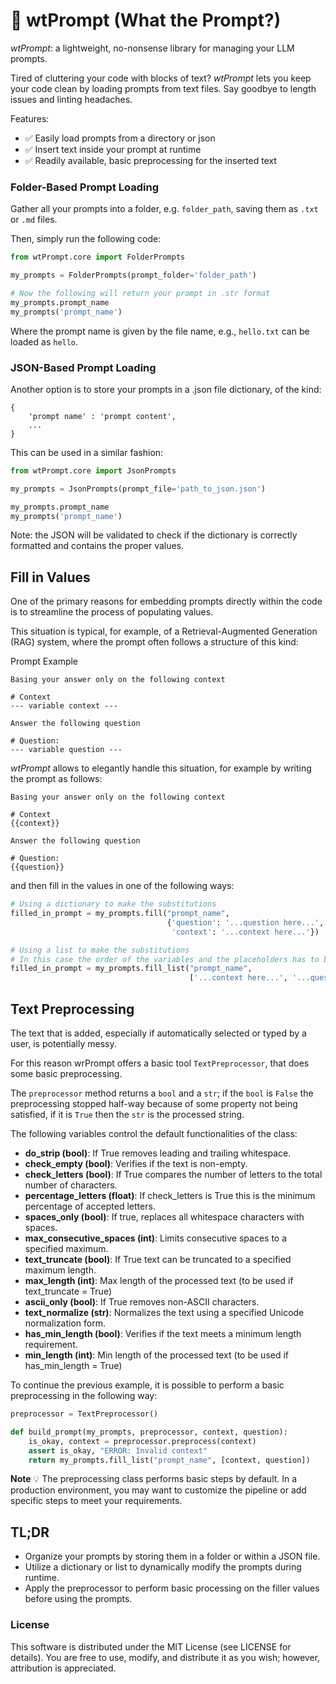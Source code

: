 # 🤌 wtPrompt (What the Prompt?)

*wtPrompt*: a lightweight, no-nonsense library for managing your LLM prompts.

Tired of cluttering your code with blocks of text? *wtPrompt* lets you keep your code clean by loading prompts from text files. Say goodbye to length issues and linting headaches.

Features:

- ✅ Easily load prompts from a directory or json
- ✅ Insert text inside your prompt at runtime
- ✅ Readily available, basic preprocessing for the inserted text

### Folder-Based Prompt Loading

Gather all your prompts into a folder, e.g. `folder_path`, saving them as `.txt` or `.md` files.

Then, simply run the following code:
 
```python   
from wtPrompt.core import FolderPrompts

my_prompts = FolderPrompts(prompt_folder='folder_path')

# Now the following will return your prompt in .str format
my_prompts.prompt_name
my_prompts('prompt_name')
```

Where the prompt name is given by the file name, e.g., `hello.txt` can be loaded as `hello`.

### JSON-Based Prompt Loading

Another option is to store your prompts in a .json file dictionary, of the kind:

    {
        'prompt name' : 'prompt content',
        ...
    }

This can be used in a similar fashion:

```python
from wtPrompt.core import JsonPrompts

my_prompts = JsonPrompts(prompt_file='path_to_json.json')

my_prompts.prompt_name
my_prompts('prompt_name')
```

Note: the JSON will be validated to check if the dictionary is correctly formatted and contains
the proper values.

## Fill in Values

One of the primary reasons for embedding prompts directly within the code
is to streamline the process of populating values.

This situation is typical, for example, of a Retrieval-Augmented Generation (RAG) system,
where the prompt often follows a structure of this kind:
    
<div class="code-title">Prompt Example</div>

```
Basing your answer only on the following context

# Context
--- variable context ---

Answer the following question

# Question:
--- variable question ---
```

*wtPrompt* allows to elegantly handle this situation,
for example by writing the prompt as follows:

```
Basing your answer only on the following context

# Context
{{context}}

Answer the following question

# Question:
{{question}}
```

and then fill in the values in one of the following ways:

```python
# Using a dictionary to make the substitutions
filled_in_prompt = my_prompts.fill("prompt_name",
                                   {'question': '...question here...',
                                    'context': '...context here...'})

# Using a list to make the substitutions
# In this case the order of the variables and the placeholders has to be the same
filled_in_prompt = my_prompts.fill_list("prompt_name",
                                        ['...context here...', '...question here...'])
```

## Text Preprocessing

The text that is added, especially if automatically selected or typed by a user, is potentially
messy.

For this reason wrPrompt offers a basic tool `TextPreprocessor`, that does some basic preprocessing.

The `preprocessor` method returns a `bool` and a `str`; if the `bool` is `False`
the preprocessing stopped half-way because of some property not being satisfied, if it is
`True` then the `str` is the processed string.

The following  variables control the default functionalities of the class:


- **do_strip (bool)**: If True removes leading and trailing whitespace.
- **check_empty (bool)**: Verifies if the text is non-empty.
- **check_letters (bool)**: If True compares the number of letters to the total number of characters.
- **percentage_letters (float)**: If check_letters is True this is the minimum percentage of accepted letters.
- **spaces_only (bool)**: If true, replaces all whitespace characters with spaces.
- **max_consecutive_spaces (int)**: Limits consecutive spaces to a specified maximum.
- **text_truncate (bool)**: If True text can be truncated to a specified maximum length.
- **max_length (int)**: Max length of the processed text (to be used if text_truncate = True)
- **ascii_only (bool)**: If True removes non-ASCII characters.
- **text_normalize (str)**: Normalizes the text using a specified Unicode normalization form.
- **has_min_length (bool)**: Verifies if the text meets a minimum length requirement.
- **min_length (int)**: Min length of the processed text (to be used if has_min_length = True)

To continue the previous example, it is possible to perform a basic preprocessing in the following way:

```python
preprocessor = TextPreprocessor()

def build_prompt(my_prompts, preprocessor, context, question):
    is_okay, context = preprocessor.preprocess(context)
    assert is_okay, "ERROR: Invalid context"
    return my_prompts.fill_list("prompt_name", [context, question])
```


**Note** 💡 The preprocessing class performs basic steps by default. In a production environment, you may want to customize the pipeline or add specific steps to meet your requirements.

## TL;DR

- Organize your prompts by storing them in a folder or within a JSON file.
- Utilize a dictionary or list to dynamically modify the prompts during runtime.
- Apply the preprocessor to perform basic processing on the filler values before using the prompts.

### License

This software is distributed under the MIT License (see LICENSE for details).
You are free to use, modify, and distribute it as you wish; however, attribution is appreciated.
